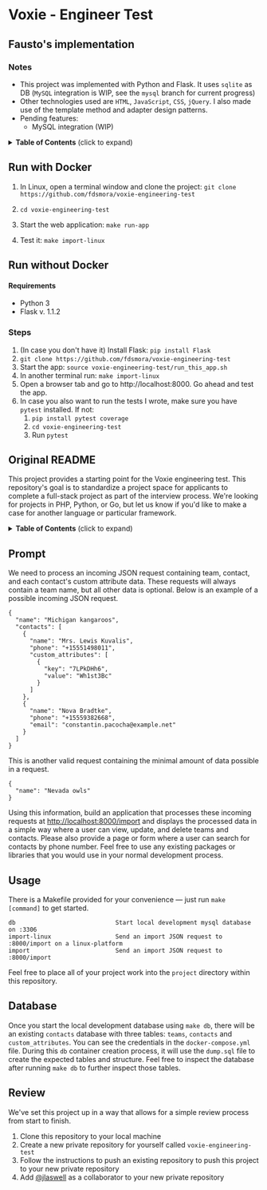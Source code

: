 # Voxie - Engineer Test
## Fausto's implementation

### Notes
- This project was implemented with Python and Flask. It uses `sqlite` as DB (`MySQL` integration is WIP, see the `mysql` branch for current progress)
- Other technologies used are `HTML`, `JavaScript`, `CSS`, `jQuery`. I also made use of the template method and adapter design patterns. 
- Pending features:
  - MySQL integration (WIP)

<details>
  <summary><strong>Table of Contents</strong> (click to expand)</summary>

- [Run with Docker](#Run-with-Docker)
- [Run without Docker](#Run-without-Docker)
- [Original README](#Original-README)

</details>

## Run with Docker
1. In Linux, open a terminal window and clone the project:
`git clone https://github.com/fdsmora/voxie-engineering-test`

2. `cd voxie-engineering-test`

3. Start the web application:
`make run-app`

4. Test it:
`make import-linux`

## Run without Docker
#### Requirements
- Python  3
- Flask v. 1.1.2  

### Steps 
1. (In case you don't have it) Install Flask:
`
pip install Flask
` 
2. `git clone https://github.com/fdsmora/voxie-engineering-test`
3. Start the app:
`
source voxie-engineering-test/run_this_app.sh
` 
4. In another terminal run:
`
make import-linux
`
5. Open a browser tab and go to http://localhost:8000. Go ahead and test the app. 
6. In case you also want to run the tests I wrote, make sure you have `pytest` installed. If not:
	1. `pip install pytest coverage`
	2. `cd voxie-engineering-test` 
	3. Run `pytest`

## Original README
This project provides a starting point for the Voxie engineering test. This repository's goal is to standardize a
project space for applicants to complete a full-stack project as part of the interview process. We're looking for
projects in PHP, Python, or Go, but let us know if you'd like to make a case for another language or particular
framework.

<details>
  <summary><strong>Table of Contents</strong> (click to expand)</summary>

- [Prompt](#prompt)
- [Usage](#usage)
- [Database](#database)
- [Review](#review)

</details>

## Prompt

We need to process an incoming JSON request containing team, contact, and each contact's custom attribute data. These
requests will always contain a team name, but all other data is optional. Below is an example of a possible incoming
JSON request.
```jsonc
{
  "name": "Michigan kangaroos",
  "contacts": [
    {
      "name": "Mrs. Lewis Kuvalis",
      "phone": "+15551498011",
      "custom_attributes": [
        {
          "key": "7LPkDHh6",
          "value": "Wh1st3Bc"
        }
      ]
    },
    {
      "name": "Nova Bradtke",
      "phone": "+15559382668",
      "email": "constantin.pacocha@example.net"
    }
  ]
}
```
This is another valid request containing the minimal amount of data possible in a request.
```jsonc
{
  "name": "Nevada owls"
}
```

Using this information, build an application that processes these incoming requests at
[http://localhost:8000/import](http://localhost:8000/import) and displays the processed data in a simple way where a
user can view, update, and delete teams and contacts. Please also provide a page or form where a user can search for
contacts by phone number. Feel free to use any existing packages or libraries that you would use in your normal
development process.

## Usage

There is a Makefile provided for your convenience — just run `make [command]` to get started.
```
db                            Start local development mysql database on :3306
import-linux                  Send an import JSON request to :8000/import on a linux-platform
import                        Send an import JSON request to :8000/import
```

Feel free to place all of your project work into the `project` directory within this repository.

## Database

Once you start the local development database using `make db`, there will be an existing `contacts` database with three
tables: `teams`, `contacts` and `custom_attributes`. You can see the credentials in the `docker-compose.yml` file.
During this `db` container creation process, it will use the `dump.sql` file to create the expected tables and
structure. Feel free to inspect the database after running `make db` to further inspect those tables.

## Review

We've set this project up in a way that allows for a simple review process from start to finish.
1. Clone this repository to your local machine
2. Create a new private repository for yourself called `voxie-engineering-test`
3. Follow the instructions to push an existing repository to push this project to your new private repository
4. Add [@jlaswell](https://github.com/jlaswell) as a collaborator to your new private repository
